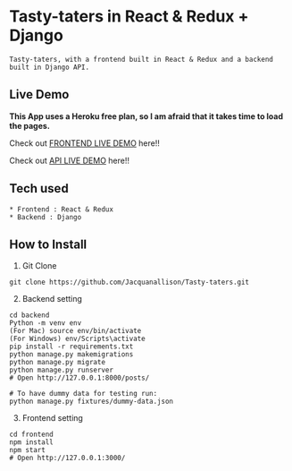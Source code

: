 # Tasty-taters in React & Redux + Django

```
Tasty-taters, with a frontend built in React & Redux and a backend built in Django API.
```

## Live Demo

**This App uses a Heroku free plan, so I am afraid that it takes time to load the pages.**

Check out [FRONTEND LIVE DEMO](https://frontend-jacquan.herokuapp.com/) here!!

Check out [API LIVE DEMO](https://backend-jacquan.herokuapp.com/) here!!

## Tech used

```
* Frontend : React & Redux
* Backend : Django
```

## How to Install

1. Git Clone

```
git clone https://github.com/Jacquanallison/Tasty-taters.git
```

2. Backend setting

```
cd backend
Python -m venv env
(For Mac) source env/bin/activate
(For Windows) env/Scripts\activate
pip install -r requirements.txt
python manage.py makemigrations
python manage.py migrate
python manage.py runserver
# Open http://127.0.0.1:8000/posts/

# To have dummy data for testing run:
python manage.py fixtures/dummy-data.json
```

3. Frontend setting

```
cd frontend
npm install
npm start
# Open http://127.0.0.1:3000/
```
